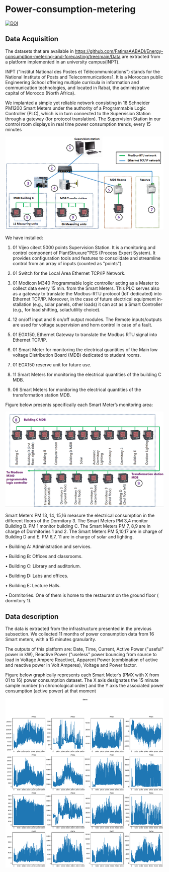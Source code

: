 # Power-consumption-metering

[![DOI](https://zenodo.org/badge/553015219.svg)](https://zenodo.org/badge/latestdoi/553015219)

## Data Acquisition 
The datasets that are available in https://github.com/FatimaAABADI/Energy-consumption-metering-and-forecasting/tree/main/Data are extracted from a platform implemented in an university campus(INPT).

INPT ("Institut National des Postes et Télécommunications") stands for the National Institute of Posts and Telecommunications1. It is a Moroccan public Engineering School offering multiple curricula in information and communication technologies, and located in Rabat, the administrative capital of Morocco (North Africa). 

We implanted a simple yet reliable network consisting in 18 Schneider PM1200 Smart Meters under the authority of a Programmable Logic Controller (PLC), which is in turn connected to the Supervision Station through a gateway (for protocol translation). The Supervision Station in our control room displays in real time power consumption trends, every 15 minutes

![This is an image](https://github.com/FatimaAABADI/Power-consumption-metering/blob/main/img/bus%20(1).PNG)

We have installed:
1. 01 Vijeo citect 5000 points Supervision Station. It is a monitoring and control component of PlantStruxure™PES (Process Expert System). It provides configuration tools and features to consolidate and streamline control from an array of inputs (counted as "points").

2. 01 Switch for the Local Area Ethernet TCP/IP Network.

3. 01 Modicon M340 Programmable logic controller acting as a Master to collect data every 15 min. from the Smart Meters. This PLC serves also as a gateway to translate the Modbus-RTU protocol (IoT dedicated) into Ethernet TCP/IP. Moreover, in the case of future electrical equipment in- stallation (e.g., solar panels, other loads) it can act as a Smart Controller (e.g., for load shifting, solar/utility choice).

4. 12 on/off input and 8 on/off output modules. The Remote inputs/outputs are used for voltage supervision and horn control in case of a fault.

5. 01 EGX150, Ethernet Gateway to translate the Modbus RTU signal into Ethernet TCP/IP.

6. 01 Smart Meter for monitoring the electrical quantities of the Main low voltage Distribution Board (MDB) dedicated to student rooms.

7. 01 EGX150 reserve unit for future use.

8. 11 Smart Meters for monitoring the electrical quantities of the building C MDB.

9. 06 Smart Meters for monitoring the electrical quantities of the transformation station MDB.


Figure below presents specifically each Smart Meter’s monitoring area:

![This is an image](https://github.com/FatimaAABADI/Power-consumption-metering/blob/main/img/18%20compteurs.PNG)

Smart Meters PM 13, 14, 15,16 measure the electrical consumption in the different floors of the Dormitory 3. The Smart Meters PM 3,4 monitor Building B. PM 1 monitor building C. The Smart Meters PM 7, 8,9 are in charge of Dormitories 1 and 2. The Smart Meters PM 5,10,17 are in charge of Building D and E. PM 6,7, 11 are in charge of solar and lighting.

• Building A: Administration and services.

• Building B: Offices and classrooms.

• Building C: Library and auditorium.

• Building D: Labs and offices.

• Building E: Lecture Halls.

• Dormitories. One of them is home to the restaurant on the ground floor (
dormitory 1).

## Data description

The data is extracted from the infrastructure presented in the previous subsection. We collected 11 months of power consumption data from 16 Smart meters, with a 15 minutes granularity.

The outputs of this platform are: Date, Time, Current, Active Power ("useful" power in kW), Reactive Power ("useless" power bouncing from
source to load in Voltage Ampere Reactive), Apparent Power (combination of active and reactive power in Volt Amperes), Voltage and Power factor.

Figure below graphically represents each Smart Meter’s (PMX with X from 01 to 16) power consumption dataset. The X axis designates the 15 minute sample number (in chronological order) and the Y axis the associated power consumption (active power) at that moment

![This is an image](https://github.com/FatimaAABADI/Power-consumption-metering/blob/main/img/dfs.png)


